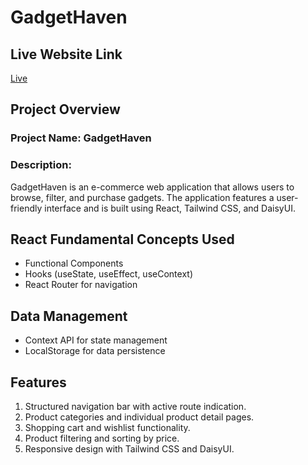 # GadgetHaven

## Live Website Link
[Live](https://gadget-heaven-iplg1gajr-alizas-projects-90600df2.vercel.app/)

## Project Overview

### Project Name: GadgetHaven

### Description:
GadgetHaven is an e-commerce web application that allows users to browse, filter, and purchase gadgets. The application features a user-friendly interface and is built using React, Tailwind CSS, and DaisyUI.

## React Fundamental Concepts Used
- Functional Components
- Hooks (useState, useEffect, useContext)
- React Router for navigation

## Data Management
- Context API for state management
- LocalStorage for data persistence

## Features
1. Structured navigation bar with active route indication.
2. Product categories and individual product detail pages.
3. Shopping cart and wishlist functionality.
4. Product filtering and sorting by price.
5. Responsive design with Tailwind CSS and DaisyUI.